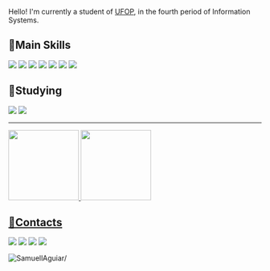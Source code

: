 <p align-item="center">
  Hello! I'm currently a student of <a href="https://ufop.br/">UFOP</a>, in the fourth period of Information Systems.<br>
</p>

<div>
  <h2>🚀Main Skills</h2>
  
  <img src="https://img.shields.io/badge/HTML5-E34F26?style=for-the-badge&logo=html5&logoColor=white"/>
  
  <img src="https://img.shields.io/badge/CSS3-1572B6?style=for-the-badge&logo=css3&logoColor=white"/>
  
  <img src="https://img.shields.io/badge/JavaScript-F7DF1E?style=for-the-badge&logo=javascript&logoColor=black"/>
  
  <img src="https://img.shields.io/badge/Python-3776AB?style=for-the-badge&logo=python&logoColor=white"/>
  
  <img src="https://img.shields.io/badge/C-00599C?style=for-the-badge&logo=c&logoColor=white"/>
  
  <img src="https://img.shields.io/badge/Java-ED8B00?style=for-the-badge&logo=openjdk&logoColor=white"/>
  
  <img src="https://img.shields.io/badge/Wordpress-21759B?style=for-the-badge&logo=wordpress&logoColor=white"/>
</div>


<div>
  <h2>📖Studying</h2>
  
  <img src="https://img.shields.io/badge/React-20232A?style=for-the-badge&logo=react&logoColor=61DAFB"/>
  
  <img src="https://img.shields.io/badge/MySQL-00000F?style=for-the-badge&logo=mysql&logoColor=white"/>
</div>

<hr/>

<div>
  <p align="left">
<a href="https://github.com/SamuellAguiar">
  <img height="140em" src="https://github-readme-stats.vercel.app/api?username=SamuellAguiar&show_icons=true&theme=dark&include_all_commits=true&count_private=true"/>
  <img height="140em" src="https://github-readme-stats.vercel.app/api/top-langs/?username=SamuellAguiar&layout=compact&langs_count=7&theme=dark"/>
</p>  
</div>

<div>
  <h2>📲Contacts</h2>
  <a href="mailto:samuellcarlosaguiar@gmail.com" alt="Gmail">
  <img src="https://img.shields.io/badge/-Gmail-FF0000?style=flat-square&labelColor=FF0000&logo=gmail&logoColor=white&link=mailto:samuellcarlosaguiar@gmail.com" /></a>
  
  <a href="https://linkedin.com/in/samuell-aguiar/" alt="Linkedin">
  <img src="https://img.shields.io/badge/-Linkedin-0e76a8?style=flat-square&logo=Linkedin&logoColor=white&link=https://linkedin.com/in/samuell-aguiar/" /></a>

  <a href="https://api.whatsapp.com/send?phone=5531982089884" alt="WhatsApp">
  <img src="https://img.shields.io/badge/-WhatsApp-25d366?style=flat-square&labelColor=25d366&logo=whatsapp&logoColor=white&link=https://api.whatsapp.com/send?phone=5531982089884"/></a>

  <a href="https://www.instagram.com/samuell.ag/" alt="Instagram">
  <img src="https://img.shields.io/badge/-Instagram-DF0174?style=flat-square&labelColor=DF0174&logo=instagram&logoColor=white&link=href="https://www.instagram.com/samuell.ag/""/></a>

  <p align="left"> <img src=https://komarev.com/ghpvc/?username=SamuellAguiar alt=SamuellAguiar/> </p>
</div>
